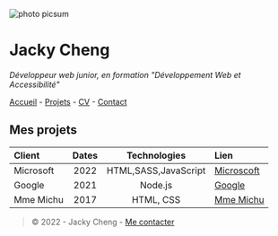![ photo picsum](https://img.freepik.com/photos-gratuite/vue-laterale-gens-affaires-recadres-meconnaissables-recadres-travaillant-au-bureau-commun_1098-20474.jpg?w=740&t=st=1695027845~exp=1695028445~hmac=2eb9969c8f0b4fce677b578bfb3fd81ae49e5e049ad0f515e33c8a57f73f4e8e)
# Jacky Cheng
_Développeur web junior, en formation "Développement Web et Accessibilité"_

[Accueil](https://github.com/Jacky-Chg/S01E11-Atelier-Recap-Exo/blob/main/README.md) - [Projets](https://github.com/Jacky-Chg/S01E11-Atelier-Recap-Exo/blob/main/projet.md) - [CV]() - [Contact]()

## Mes projets

|Client|Dates|Technologies|Lien|
|:-----|:----:|:-----------:|:---|
Microsoft |2022|HTML,SASS,JavaScript|[Microscoft]()
Google|2021|Node.js|[Google]()
Mme Michu|2017|HTML, CSS |[Mme Michu]()

>© 2022 - Jacky Cheng - [Me contacter]()
